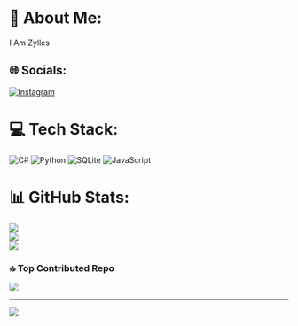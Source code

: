 # 💫 About Me:
I Am Zylles


## 🌐 Socials:
[![Instagram](https://img.shields.io/badge/Instagram-%23E4405F.svg?logo=Instagram&logoColor=white)](https://instagram.com/s1r.bugra) 

# 💻 Tech Stack:
![C#](https://img.shields.io/badge/c%23-%23239120.svg?style=for-the-badge&logo=csharp&logoColor=white) ![Python](https://img.shields.io/badge/python-3670A0?style=for-the-badge&logo=python&logoColor=ffdd54) ![SQLite](https://img.shields.io/badge/sqlite-%2307405e.svg?style=for-the-badge&logo=sqlite&logoColor=white) ![JavaScript](https://img.shields.io/badge/javascript-%23323330.svg?style=for-the-badge&logo=javascript&logoColor=%23F7DF1E)
# 📊 GitHub Stats:
![](https://github-readme-stats.vercel.app/api?username=Zylles&theme=dark&hide_border=false&include_all_commits=false&count_private=false)<br/>
![](https://github-readme-streak-stats.herokuapp.com/?user=Zylles&theme=dark&hide_border=false)<br/>
![]([https://github-readme-stats.vercel.app/api/top-langs/?username=Zylles&theme=dark&hide_border=false&include_all_commits=false&count_private=false&layout=compact](https://camo.githubusercontent.com/7e5891e0d9af6732d1e9b77a67fdaf6e3474efec591430eb4aca71872ec83eb7/68747470733a2f2f6769746875622d726561646d652d73746174732e76657263656c2e6170702f6170692f746f702d6c616e67732f3f757365726e616d653d5a796c6c6573267468656d653d6461726b26686964655f626f726465723d66616c736526696e636c7564655f616c6c5f636f6d6d6974733d66616c736526636f756e745f707269766174653d66616c7365266c61796f75743d636f6d70616374))

### 🔝 Top Contributed Repo
![](https://github-contributor-stats.vercel.app/api?username=Zylles&limit=5&theme=dark&combine_all_yearly_contributions=true)

---
[![](https://visitcount.itsvg.in/api?id=Zylles&icon=0&color=0)](https://visitcount.itsvg.in)

<!-- Proudly created with GPRM ( https://gprm.itsvg.in ) -->
